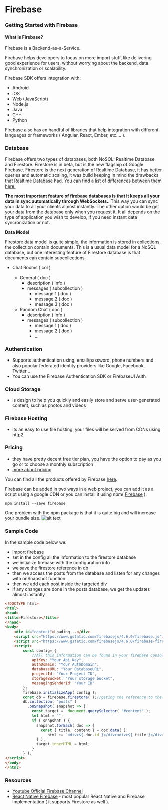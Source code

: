 # Firebase
### Getting Started with Firebase
#### What is Firebase?
Firebase is a Backend-as-a-Service.
 

Firebase helps developers to focus on more import stuff, like delivering good experience for users, without worrying about the backend, data synchronization or scalability.

Firebase SDK offers integration with:
* Android
* iOS
* Web (JavaScript)
* Node.js
* Java
* C++
* Python

Firebase also has an handful of libraries that help integration with different languages or frameworks ( Angular, React, Ember, etc…. ).

### Database
Firebase offers two types of databases, both NoSQL: Realtime Database and Firestore. Firestore is in beta, but is the new flagship of Google Firebase.
Firestore is the next generation of Realtime Database, it has better queries and automatic scaling, it was build keeping in mind the drawbacks that Realtime Database had. You can find a list of differences between them [ here. ](https://firebase.google.com/docs/database/rtdb-vs-firestore)

**The most important feature of firebase databases is that it keeps all your data in sync automatically through WebSockets.**. This way you can sync your data to all your clients almost instantly. The other option would be get your data from the database only when you request it. It all depends on the type of application you wish to develop, if you need instant data syncronization or not.

**Data Model**

Firestore data model is quite simple, the information is stored in collections, the collection contain documents.
This is a usual data model for a NoSQL database, but one interesting feature of Firestore database is that documents can contain subcollections.
<ul>
 <li>Chat Rooms ( col ) </li>
   <ul>
    <li>
      General ( doc )
      <ul>
       <li>description ( info )</li>
       <li>
        messages ( subcollection )
        <ul>
         <li>message 1 ( doc )</li>
         <li>message 2 ( doc )</li>
         <li>message 3 ( doc )</li>
        </ul>
       </li>
      </ul>
    </li>
    <li>
     Random Chat ( doc )
     <ul>
      <li>description ( info )</li>
       <li>
        messages ( subcollection )
        <ul>
         <li>message 1 ( doc )</li>
         <li>message 2 ( doc )</li>
         <li>...</li>
        </ul>
       </li>
     </ul>
    </li>
   </ul>
</ul>



### Authentication
* Supports authentication using, email/password, phone numbers and also popular federated identity providers like Google, Facebook, Twitter…
* You can use the Firebase Authentication SDK or FirebaseUI Auth

### Cloud Storage
* is design to help you quickly and easily store and serve user-generated content, such as photos and videos

### Firebase Hosting
* its an easy to use file hosting, your files will be served from CDNs using http2


### Pricing
* they have pretty decent free tier plan, you have the option to pay as you go or to choose a monthly subscription
* [more about pricing](https://firebase.google.com/pricing/)


You can find all the products offered by Firebase [here]( https://firebase.google.com/products/ ).

Firebase can be added in two ways in a web project, you can add it as a script using a google CDN  or you can install it using npm( [Firebase](https://www.npmjs.com/package/firebase) ).

```
npm install --save firebase
```
One problem with the npm package is that it is quite big and will increase your bundle size.
![alt text](https://preview.ibb.co/edVh2G/Screen_Shot_2018_01_06_at_17_38_53.png "Firebase Size")


### Sample Code
In the sample code below we:
* import firebase
* set in the config all the information to the firestore database
* we initialize firebase with the configuration info
* we save the firestore reference in db
* then we access the posts from the database and listen for any changes with onSnapshot function
* then we add each post inside the targeted div
* if any changes are done in the posts database, we get the updates almost instantly

```html
<!DOCTYPE html>
<html>
<head>
<title>Firestore</title>
</head>
<body>
    <div id="content">Loading...</div>
    <script src="https://www.gstatic.com/firebasejs/4.6.0/firebase.js"></script>
    <script src="https://www.gstatic.com/firebasejs/4.6.0/firebase-firestore.js"></script>
    <script>
        const config= {
            //All this information can be found in your firebase console ( unique for each project )
            apiKey: "Your Api Key",
            authDomain: "Your AuthDomain",
            databaseURL: "Your DatabaseURL",
            projectId: "Your Project ID",
            storageBucket: "Your storage bucket",
            messagingSenderId: "Your ID"
        };
        firebase.initializeApp( config );
        const db = firebase.firestore( );//geting the reference to the firestore database
        db.collection( "posts" )
          .onSnapshot( snapshot => {
            const target =  document.querySelector( "#content" );
            let html = "";
            if ( snapshot ) {
              snapshot.forEach( doc => {
                const { title, content } = doc.data( );
                   html += `<div>${ doc.id }</div><div>${ title }</div><div>${ content }</div><hr/>`;
              } );
              target.innerHTML = html;
            }
        } );
</script>
</body>
</html>
```
### Resources
* [Youtube Official Firebase Channel](https://www.youtube.com/user/Firebase)
* [React Native Firebase](https://github.com/invertase/react-native-firebase) - most popular React Native and Firebase implementation ( it supports Firestore as well ).


